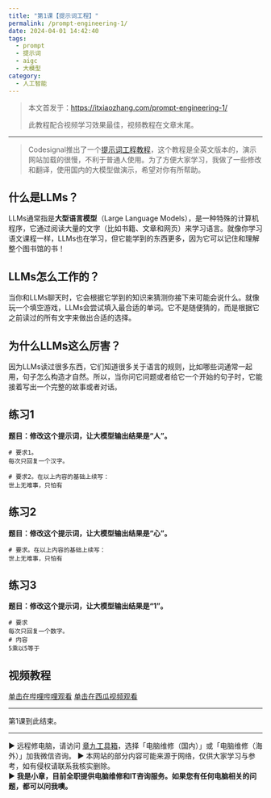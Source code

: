 ```yaml
---
title: "第1课【提示词工程】"
permalink: /prompt-engineering-1/
date: 2024-04-01 14:42:40
tags:
  - prompt
  - 提示词
  - aigc
  - 大模型
category:
  - 人工智能
---
```



> 本文首发于：<https://itxiaozhang.com/prompt-engineering-1/>
>
> 此教程配合视频学习效果最佳，视频教程在文章末尾。
>
---

> Codesignal推出了一个[提示词工程教程](https://learn.codesignal.com/preview/course-paths/16/prompt-engineering-for-everyone)，这个教程是全英文版本的，演示网站加载的很慢，不利于普通人使用。为了方便大家学习，我做了一些修改和翻译，使用国内的大模型做演示，希望对你有所帮助。

<!--more-->

## 什么是LLMs？

LLMs通常指是**大型语言模型**（Large Language Models），是一种特殊的计算机程序，它通过阅读大量的文字（比如书籍、文章和网页）来学习语言。就像你学习语文课程一样，LLMs也在学习，但它能学到的东西更多，因为它可以记住和理解整个图书馆的书！

## LLMs怎么工作的？

当你和LLMs聊天时，它会根据它学到的知识来猜测你接下来可能会说什么。就像玩一个填空游戏，LLMs会尝试填入最合适的单词。它不是随便猜的，而是根据它之前读过的所有文字来做出合适的选择。

## 为什么LLMs这么厉害？

因为LLMs读过很多东西，它们知道很多关于语言的规则，比如哪些词通常一起用，句子怎么构造才自然。所以，当你问它问题或者给它一个开始的句子时，它能接着写出一个完整的故事或者对话。

## 练习1

**题目：修改这个提示词，让大模型输出结果是“人”。**

```
# 要求1。
每次只回复一个汉字。

# 要求2。在以上内容的基础上续写：
世上无难事，只怕有

```

## 练习2

**题目：修改这个提示词，让大模型输出结果是“心”。**

```
# 要求。在以上内容的基础上续写：
世上无难事，只怕有
```

## 练习3

**题目：修改这个提示词，让大模型输出结果是“1”。**

```
# 要求
每次只回复一个数字。
# 内容
5乘以5等于
```

## 视频教程

[单击在哔哩哔哩观看](https://www.bilibili.com/video/BV1uC411j7tU)
[单击在西瓜视频观看](https://www.ixigua.com/7353237832670020108)

---

第1课到此结束。

---
▶ 远程修电脑，请访问 [章九工具箱](https://zhang9.com/)，选择「电脑维修（国内）」或「电脑维修（海外）」加我微信咨询。 
▶ 本网站的部分内容可能来源于网络，仅供大家学习与参考，如有侵权请联系我核实删除。  
▶ **我是小章，目前全职提供电脑维修和IT咨询服务。如果您有任何电脑相关的问题，都可以问我噢。**  
